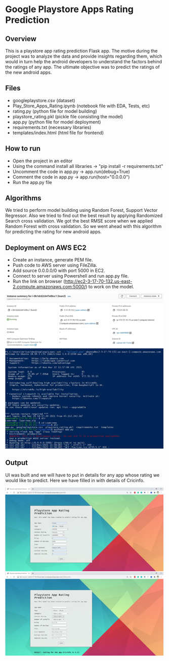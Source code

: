 # Google Playstore Apps Rating Prediction

Overview
-

This is a playstore app rating prediction Flask app. The motive during the project was to analyze the data and provide insights regarding them, which would in turn help the android developers to understand the factors behind the ratings of any app. The ultimate objective was to predict the ratings of the new android apps.

Files
-

- googleplaystore.csv (dataset)
- Play_Store_Apps_Rating.ipynb (notebook file with EDA, Tests, etc)
- rating.py (python file for model building)
- playstore_rating.pkl (pickle file consisting the model)
- app.py (python file for model deployment)
- requirements.txt (necessary libraries)
- templates/index.html (html file for frontend)

How to run
-

- Open the project in an editor
- Using the command install all libraries -> "pip install -r requirements.txt"
- Uncomment the code in app.py -> app.run(debug=True)
- Comment the code in app.py -> app.run(host="0.0.0.0")
- Run the app.py file

Algorithms
-

We tried to perform model building using Random Forest, Support Vector Regressor. Also we tried to find out the best result by applying Randomized Search cross validation. We got the best RMSE score when we applied Random Forest with cross validation. So we went ahead with this algorithm for predicting the rating for new android apps.

Deployment on AWS EC2
-

- Create an instance, generate PEM file.
- Push code to AWS server using FileZilla.
- Add source 0.0.0.0/0 with port 5000 in EC2.
- Connect to server using Powershell and run app.py file.
- Run the link on browser (http://ec2-3-17-70-132.us-east-2.compute.amazonaws.com:5000/) to work on the model.

<img src="images/ec2instance.JPG" width="500">

<img src="images/awsconnect.JPG" width="500">

Output
-

UI was built and we will have to put in details for any app whose rating we would like to predict. Here we have filled in with details of Cricinfo.

<img src="images/1.jpg" width="500">

<img src="images/2.jpg" width="500">
